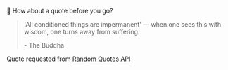 📣 How about a quote before you go?

> 'All conditioned things are impermanent' — when one sees this with wisdom, one turns away from suffering.
>
> <p>- The Buddha</p>

Quote requested from [Random Quotes API](https://github.com/lukePeavey/quotable)
